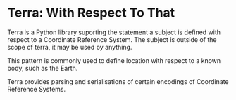 Terra: With Respect To That
===========================

Terra is a Python library suporting the statement a subject is defined with respect to a Coordinate Reference System.  The subject is outside of the scope of terra, it may be used by anything.

This pattern is commonly used to define location with respect to a known body, such as the Earth.

Terra provides parsing and serialisations of certain encodings of Coordinate Reference Systems.
